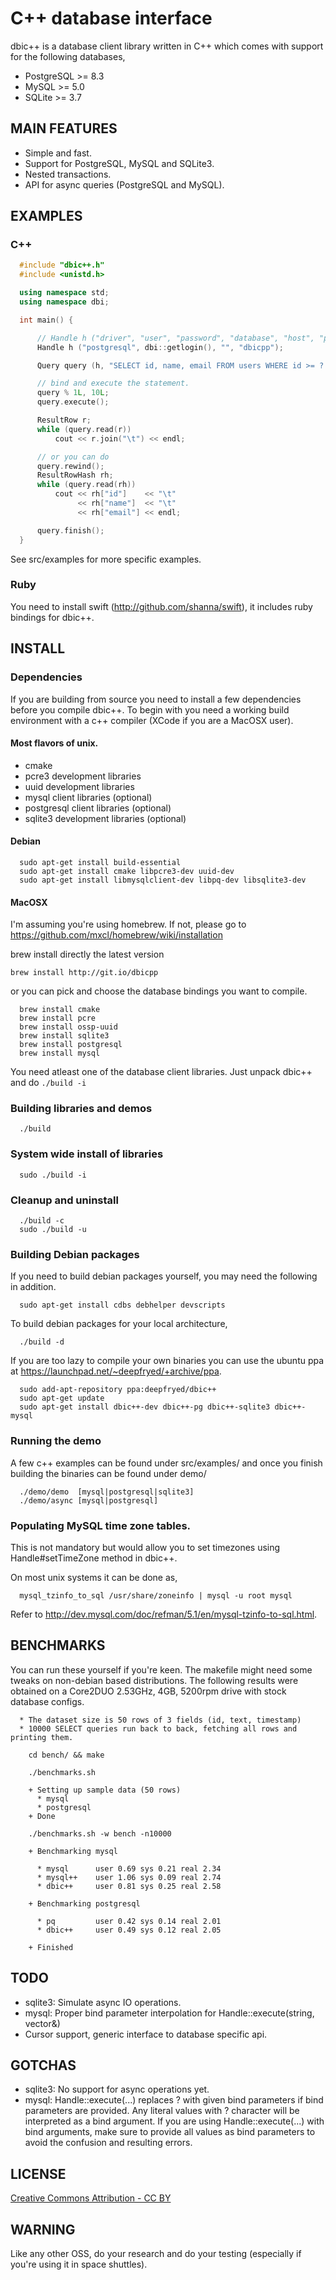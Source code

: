 C++ database interface
======================

dbic++ is a database client library written in C++ which comes with support for the following databases,

* PostgreSQL >= 8.3
* MySQL      >= 5.0
* SQLite     >= 3.7

## MAIN FEATURES

* Simple and fast.
* Support for PostgreSQL, MySQL and SQLite3.
* Nested transactions.
* API for async queries (PostgreSQL and MySQL).

## EXAMPLES

### C++

```c++
  #include "dbic++.h"
  #include <unistd.h>

  using namespace std;
  using namespace dbi;

  int main() {

      // Handle h ("driver", "user", "password", "database", "host", "port");
      Handle h ("postgresql", dbi::getlogin(), "", "dbicpp");

      Query query (h, "SELECT id, name, email FROM users WHERE id >= ? AND id < ?");

      // bind and execute the statement.
      query % 1L, 10L;
      query.execute();

      ResultRow r;
      while (query.read(r))
          cout << r.join("\t") << endl;

      // or you can do
      query.rewind();
      ResultRowHash rh;
      while (query.read(rh))
          cout << rh["id"]    << "\t"
               << rh["name"]  << "\t"
               << rh["email"] << endl;

      query.finish();
  }
```

See src/examples for more specific examples.

### Ruby

You need to install swift (http://github.com/shanna/swift), it includes ruby bindings for
dbic++.

## INSTALL

### Dependencies

If you are building from source you need to install a few dependencies before
you compile dbic++. To begin with you need a working build environment with a
c++ compiler (XCode if you are a MacOSX user).

#### Most flavors of unix.

* cmake
* pcre3 development libraries
* uuid development libraries
* mysql client libraries (optional)
* postgresql client libraries (optional)
* sqlite3 development libraries (optional)

#### Debian

```
  sudo apt-get install build-essential
  sudo apt-get install cmake libpcre3-dev uuid-dev
  sudo apt-get install libmysqlclient-dev libpq-dev libsqlite3-dev
```

#### MacOSX

I'm assuming you're using homebrew. If not, please go to 
https://github.com/mxcl/homebrew/wiki/installation

brew install directly the latest version

```
brew install http://git.io/dbicpp
```

or you can pick and choose the database bindings you want to compile.

```
  brew install cmake
  brew install pcre
  brew install ossp-uuid
  brew install sqlite3
  brew install postgresql
  brew install mysql
```

You need atleast one of the database client libraries. Just unpack dbic++ and do `./build -i`

### Building libraries and demos

```
  ./build
```

### System wide install of libraries

```
  sudo ./build -i
```

### Cleanup and uninstall

```
  ./build -c
  sudo ./build -u
```

### Building Debian packages

If you need to build debian packages yourself, you may need the following in addition.

```
  sudo apt-get install cdbs debhelper devscripts
```

To build debian packages for your local architecture,

```
  ./build -d
```

If you are too lazy to compile your own binaries you can use the ubuntu ppa at
https://launchpad.net/~deepfryed/+archive/ppa.

```
  sudo add-apt-repository ppa:deepfryed/dbic++
  sudo apt-get update
  sudo apt-get install dbic++-dev dbic++-pg dbic++-sqlite3 dbic++-mysql
```

### Running the demo

A few c++ examples can be found under src/examples/ and once you finish building the
binaries can be found under demo/

```
  ./demo/demo  [mysql|postgresql|sqlite3]
  ./demo/async [mysql|postgresql]
```

### Populating MySQL time zone tables.

This is not mandatory but would allow you to set timezones using Handle#setTimeZone
method in dbic++.

On most unix systems it can be done as,

```
  mysql_tzinfo_to_sql /usr/share/zoneinfo | mysql -u root mysql
```

Refer to http://dev.mysql.com/doc/refman/5.1/en/mysql-tzinfo-to-sql.html.

## BENCHMARKS

You can run these yourself if you're keen. The makefile might need some tweaks
on non-debian based distributions. The following results were obtained on a
Core2DUO 2.53GHz, 4GB, 5200rpm drive with stock database configs.

```
  * The dataset size is 50 rows of 3 fields (id, text, timestamp)
  * 10000 SELECT queries run back to back, fetching all rows and printing them.

    cd bench/ && make

    ./benchmarks.sh

    + Setting up sample data (50 rows)
      * mysql
      * postgresql
    + Done

    ./benchmarks.sh -w bench -n10000

    + Benchmarking mysql

      * mysql      user 0.69 sys 0.21 real 2.34
      * mysql++    user 1.06 sys 0.09 real 2.74
      * dbic++     user 0.81 sys 0.25 real 2.58

    + Benchmarking postgresql

      * pq         user 0.42 sys 0.14 real 2.01
      * dbic++     user 0.49 sys 0.12 real 2.05

    + Finished
```

## TODO

* sqlite3: Simulate async IO operations.
* mysql: Proper bind parameter interpolation for Handle::execute(string, vector<Param>&)
* Cursor support, generic interface to database specific api.

## GOTCHAS

* sqlite3: No support for async operations yet.
* mysql: Handle::execute(...) replaces ? with given bind parameters if bind parameters are provided.
  Any literal values with ? character will be interpreted as a bind argument. If you are using
  Handle::execute(...) with bind arguments, make sure to provide all values as bind parameters to
  avoid the confusion and resulting errors.

## LICENSE

[Creative Commons Attribution - CC BY](http://creativecommons.org/licenses/by/3.0)

## WARNING

Like any other OSS, do your research and do your testing (especially if you're using it in space shuttles).
